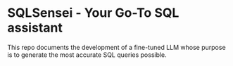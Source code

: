 # SQLSensei - Your Go-To SQL assistant

This repo documents the development of a fine-tuned LLM whose purpose is to generate the most accurate SQL queries possible.

